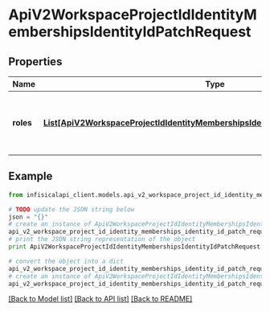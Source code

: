 # ApiV2WorkspaceProjectIdIdentityMembershipsIdentityIdPatchRequest


## Properties
Name | Type | Description | Notes
------------ | ------------- | ------------- | -------------
**roles** | [**List[ApiV2WorkspaceProjectIdIdentityMembershipsIdentityIdPatchRequestRolesInner]**](ApiV2WorkspaceProjectIdIdentityMembershipsIdentityIdPatchRequestRolesInner.md) | A list of role slugs to assign to the identity project membership. | 

## Example

```python
from infisicalapi_client.models.api_v2_workspace_project_id_identity_memberships_identity_id_patch_request import ApiV2WorkspaceProjectIdIdentityMembershipsIdentityIdPatchRequest

# TODO update the JSON string below
json = "{}"
# create an instance of ApiV2WorkspaceProjectIdIdentityMembershipsIdentityIdPatchRequest from a JSON string
api_v2_workspace_project_id_identity_memberships_identity_id_patch_request_instance = ApiV2WorkspaceProjectIdIdentityMembershipsIdentityIdPatchRequest.from_json(json)
# print the JSON string representation of the object
print ApiV2WorkspaceProjectIdIdentityMembershipsIdentityIdPatchRequest.to_json()

# convert the object into a dict
api_v2_workspace_project_id_identity_memberships_identity_id_patch_request_dict = api_v2_workspace_project_id_identity_memberships_identity_id_patch_request_instance.to_dict()
# create an instance of ApiV2WorkspaceProjectIdIdentityMembershipsIdentityIdPatchRequest from a dict
api_v2_workspace_project_id_identity_memberships_identity_id_patch_request_from_dict = ApiV2WorkspaceProjectIdIdentityMembershipsIdentityIdPatchRequest.from_dict(api_v2_workspace_project_id_identity_memberships_identity_id_patch_request_dict)
```
[[Back to Model list]](../README.md#documentation-for-models) [[Back to API list]](../README.md#documentation-for-api-endpoints) [[Back to README]](../README.md)


